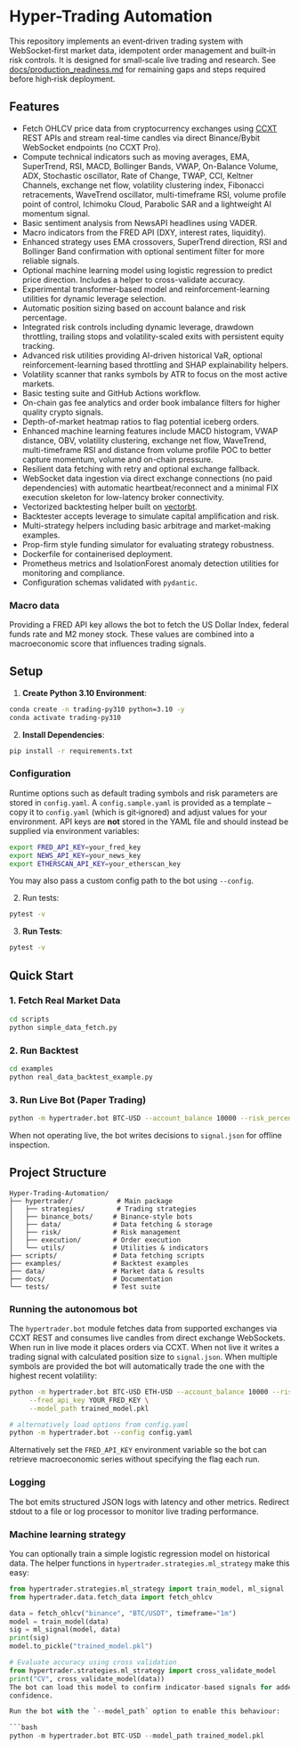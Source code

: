 # Hyper-Trading Automation

This repository implements an event‑driven trading system with WebSocket‑first
market data, idempotent order management and built‑in risk controls.  It is
designed for small‑scale live trading and research.  See
[docs/production_readiness.md](docs/production_readiness.md) for remaining gaps
and steps required before high‑risk deployment.

## Features

- Fetch OHLCV price data from cryptocurrency exchanges using [CCXT](https://github.com/ccxt/ccxt) REST APIs and stream real-time candles via direct Binance/Bybit WebSocket endpoints (no CCXT Pro).
- Compute technical indicators such as moving averages, EMA, SuperTrend, RSI, MACD, Bollinger Bands, VWAP, On-Balance Volume,
  ADX, Stochastic oscillator, Rate of Change, TWAP, CCI, Keltner Channels, exchange net flow, volatility clustering index,
  Fibonacci retracements, WaveTrend oscillator, multi-timeframe RSI, volume profile point of control, Ichimoku Cloud,
  Parabolic SAR and a lightweight AI momentum signal.
- Basic sentiment analysis from NewsAPI headlines using VADER.
- Macro indicators from the FRED API (DXY, interest rates, liquidity).
- Enhanced strategy uses EMA crossovers, SuperTrend direction, RSI and Bollinger Band confirmation with optional sentiment filter for more reliable signals.
- Optional machine learning model using logistic regression to predict price direction. Includes a helper to cross-validate accuracy.
- Experimental transformer-based model and reinforcement-learning utilities for dynamic leverage selection.
- Automatic position sizing based on account balance and risk percentage.
- Integrated risk controls including dynamic leverage, drawdown throttling,
  trailing stops and volatility-scaled exits with persistent equity tracking.
- Advanced risk utilities providing AI-driven historical VaR, optional
  reinforcement-learning based throttling and SHAP explainability helpers.
- Volatility scanner that ranks symbols by ATR to focus on the most
  active markets.
- Basic testing suite and GitHub Actions workflow.
- On-chain gas fee analytics and order book imbalance filters for higher quality crypto signals.
- Depth-of-market heatmap ratios to flag potential iceberg orders.
- Enhanced machine learning features include MACD histogram, VWAP distance, OBV, volatility clustering, exchange net flow,
  WaveTrend, multi-timeframe RSI and distance from volume profile POC to better capture momentum, volume and on-chain pressure.
- Resilient data fetching with retry and optional exchange fallback.
- WebSocket data ingestion via direct exchange connections (no paid
  dependencies) with automatic heartbeat/reconnect and a minimal FIX
  execution skeleton for low-latency broker connectivity.
- Vectorized backtesting helper built on [vectorbt](https://github.com/vectorbt/vectorbt).
- Backtester accepts leverage to simulate capital amplification and risk.
- Multi-strategy helpers including basic arbitrage and market-making examples.
- Prop-firm style funding simulator for evaluating strategy robustness.
- Dockerfile for containerised deployment.
- Prometheus metrics and IsolationForest anomaly detection utilities for
  monitoring and compliance.
- Configuration schemas validated with ``pydantic``.

### Macro data

Providing a FRED API key allows the bot to fetch the US Dollar Index, federal
funds rate and M2 money stock. These values are combined into a macroeconomic
score that influences trading signals.

## Setup

1. **Create Python 3.10 Environment**:
```bash
conda create -n trading-py310 python=3.10 -y
conda activate trading-py310
```

2. **Install Dependencies**:
```bash
pip install -r requirements.txt
```

### Configuration

Runtime options such as default trading symbols and risk parameters are stored
in `config.yaml`. A `config.sample.yaml` is provided as a template – copy it to
`config.yaml` (which is git‑ignored) and adjust values for your environment.
API keys are **not** stored in the YAML file and should instead be supplied via
environment variables:

```bash
export FRED_API_KEY=your_fred_key
export NEWS_API_KEY=your_news_key
export ETHERSCAN_API_KEY=your_etherscan_key
```

You may also pass a custom config path to the bot using `--config`.

2. Run tests:

```bash
pytest -v
```
3. **Run Tests**:
```bash
pytest -v
```

## Quick Start

### 1. Fetch Real Market Data
```bash
cd scripts
python simple_data_fetch.py
```

### 2. Run Backtest
```bash
cd examples
python real_data_backtest_example.py
```

### 3. Run Live Bot (Paper Trading)
```bash
python -m hypertrader.bot BTC-USD --account_balance 10000 --risk_percent 2
```

When not operating live, the bot writes decisions to `signal.json` for offline inspection.

## Project Structure

```
Hyper-Trading-Automation/
├── hypertrader/           # Main package
│   ├── strategies/        # Trading strategies
│   ├── binance_bots/     # Binance-style bots
│   ├── data/             # Data fetching & storage
│   ├── risk/             # Risk management
│   ├── execution/        # Order execution
│   └── utils/            # Utilities & indicators
├── scripts/              # Data fetching scripts
├── examples/             # Backtest examples
├── data/                 # Market data & results
├── docs/                 # Documentation
└── tests/                # Test suite
```

### Running the autonomous bot

The `hypertrader.bot` module fetches data from supported exchanges via CCXT REST and consumes live candles from direct exchange WebSockets. When run in live mode it places orders via CCXT. When not live it writes a trading signal with calculated position size to `signal.json`. When multiple symbols are provided the bot will automatically trade the one with the highest recent volatility:

```bash
python -m hypertrader.bot BTC-USD ETH-USD --account_balance 10000 --risk_percent 5 \
     --fred_api_key YOUR_FRED_KEY \
     --model_path trained_model.pkl

# alternatively load options from config.yaml
python -m hypertrader.bot --config config.yaml

 ```

Alternatively set the `FRED_API_KEY` environment variable so the bot can
retrieve macroeconomic series without specifying the flag each run.

### Logging

The bot emits structured JSON logs with latency and other metrics. Redirect
stdout to a file or log processor to monitor live trading performance.

### Machine learning strategy

You can optionally train a simple logistic regression model on historical data.
The helper functions in `hypertrader.strategies.ml_strategy` make this easy:

```python
from hypertrader.strategies.ml_strategy import train_model, ml_signal
from hypertrader.data.fetch_data import fetch_ohlcv

data = fetch_ohlcv("binance", "BTC/USDT", timeframe="1m")
model = train_model(data)
sig = ml_signal(model, data)
print(sig)
model.to_pickle("trained_model.pkl")

# Evaluate accuracy using cross validation
from hypertrader.strategies.ml_strategy import cross_validate_model
print("CV", cross_validate_model(data))
The bot can load this model to confirm indicator-based signals for added
confidence.

Run the bot with the `--model_path` option to enable this behaviour:

```bash
python -m hypertrader.bot BTC-USD --model_path trained_model.pkl
```
